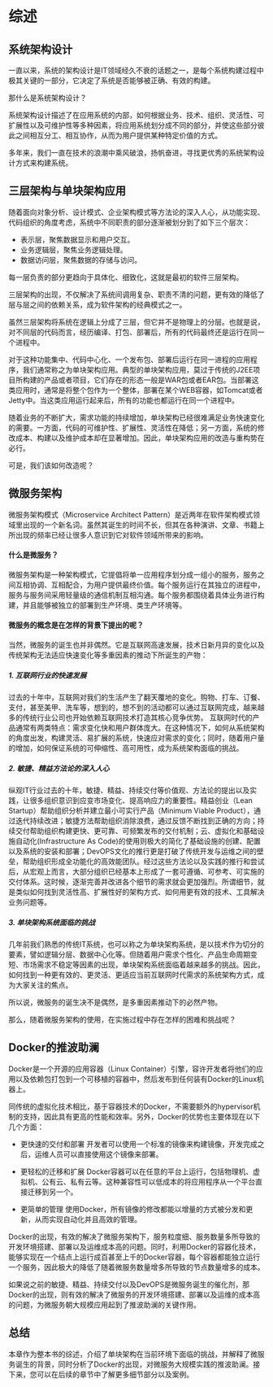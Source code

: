 # 综述

## 系统架构设计

一直以来，系统的架构设计是IT领域经久不衰的话题之一，是每个系统构建过程中极其关键的一部分，它决定了系统是否能够被正确、有效的构建。

那什么是系统架构设计？

系统架构设计描述了在应用系统的内部，如何根据业务、技术、组织、灵活性、可扩展性以及可维护性等多种因素，将应用系统划分成不同的部分，并使这些部分彼此之间相互分工、相互协作，从而为用户提供某种特定价值的方式。

多年来，我们一直在技术的浪潮中乘风破浪，扬帆奋进，寻找更优秀的系统架构设计方式来构建系统。

## 三层架构与单块架构应用

随着面向对象分析、设计模式、企业架构模式等方法论的深入人心，从功能实现、代码组织的角度考虑，系统中不同职责的部分逐渐被划分到了如下三个层次：

- 表示层，聚焦数据显示和用户交互。
- 业务逻辑层，聚焦业务逻辑处理。
- 数据访问层，聚焦数据的存储与访问。

每一层负责的部分更趋向于具体化、细致化，这就是最初的软件三层架构。

三层架构的出现，不仅解决了系统间调用复杂、职责不清的问题，更有效的降低了层与层之间的依赖关系，成为软件架构的经典模式之一。

虽然三层架构将系统在逻辑上分成了三层，但它并不是物理上的分层。也就是说，对不同层的代码而言，经历编译、打包、部署后，所有的代码最终还是运行在同一个进程中。

对于这种功能集中、代码中心化、一个发布包、部署后运行在同一进程的应用程序，我们通常称之为单块架构应用。典型的单块架构应用，莫过于传统的J2EE项目所构建的产品或者项目，它们存在的形态一般是WAR包或者EAR包。当部署这类应用时，通常是将整个包作为一个整体，部署在某个WEB容器，如Tomcat或者Jetty中。当这类应用运行起来后，所有的功能也都运行在同一个进程中。

随着业务的不断扩大，需求功能的持续增加，单块架构已经很难满足业务快速变化的需要。一方面，代码的可维护性、扩展性、灵活性在降低；另一方面，系统的修改成本、构建以及维护成本却在显著增加。因此，单块架构应用的改造与重构势在必行。

可是，我们该如何改造呢？

## 微服务架构

微服务架构模式（Microservice Architect Pattern）是近两年在软件架构模式领域里出现的一个新名词。虽然其诞生的时间不长，但其在各种演讲、文章、书籍上所出现的频率已经让很多人意识到它对软件领域所带来的影响。

#### 什么是微服务？

微服务架构是一种架构模式，它提倡将单一应用程序划分成一组小的服务，服务之间互相协调、互相配合，为用户提供最终价值。每个服务运行在其独立的进程中，服务与服务间采用轻量级的通信机制互相沟通。每个服务都围绕着具体业务进行构建，并且能够被独立的部署到生产环境、类生产环境等。


#### 微服务的概念是在怎样的背景下提出的呢？

当然，微服务的诞生也并非偶然。它是互联网高速发展，技术日新月异的变化以及传统架构无法适应快速变化等多重因素的推动下所诞生的产物：

##### 1. 互联网行业的快速发展

过去的十年中，互联网对我们的生活产生了翻天覆地的变化。购物、打车、订餐、支付，甚至美甲、洗车等，想到的，想不到的活动都可以通过互联网完成，越来越多的传统行业公司也开始依赖互联网技术打造其核心竞争优势。
互联网时代的产品通常有两类特点：需求变化快和用户群体庞大。在这种情况下，如何从系统架构的角度出发，构建灵活、易扩展的系统，快速应对需求的变化；同时，随着用户量的增加，如何保证系统的可伸缩性、高可用性，成为系统架构面临的挑战。

##### 2. 敏捷、精益方法论的深入人心

纵观IT行业过去的十年，敏捷、精益、持续交付等价值观、方法论的提出以及实践，让很多组织意识到应变市场变化、提高响应力的重要性。精益创业（Lean Startup）帮助组织分析并建立最小可实行产品（Minimum Viable Product），通过迭代持续改进；敏捷方法帮助组织消除浪费，通过反馈不断找到正确的方向；持续交付帮助组织构建更快、更可靠、可频繁发布的交付机制；云、虚拟化和基础设施自动化(Infrastructure As Code)的使用则极大的简化了基础设施的创建、配置以及系统的安装和部署；DevOPS文化的推行更是打破了传统开发与运维之间的壁垒，帮助组织形成全功能化的高效能团队。经过这些方法论以及实践的推行和尝试后，从宏观上而言，大部分组织已经基本上形成了一套可遵循、可参考、可实施的交付体系。这时候，逐渐完善并改进各个细节的需求就会更加强烈。所谓细节，就是类似如何找到灵活性高、扩展性好的架构方式、如何用更有效的技术、工具解决业务问题等。

##### 3. 单块架构系统面临的挑战

几年前我们熟悉的传统IT系统，也可以称之为单块架构系统，是以技术作为切分的要素，譬如逻辑分层、数据中心化等。但随着用户需求个性化、产品生命周期变短、市场需求不稳定等因素的出现，单块架构系统面临着越来越多的挑战。因此，如何找到一种更有效的、更灵活、更适应当前互联网时代需求的系统架构方式，成为大家关注的焦点。

所以说，微服务的诞生决不是偶然，是多重因素推动下的必然产物。

那么，随着微服务架构的使用，在实施过程中存在怎样的困难和挑战呢？

## Docker的推波助澜

Docker是一个开源的应用容器（Linux Container）引擎，容许开发者将他们的应用以及依赖包打包到一个可移植的容器中，然后发布到任何装有Docker的Linux机器上。

同传统的虚拟化技术相比，基于容器技术的Docker，不需要额外的hypervisor机制的支持，因此具有更高的性能和效率。另外，Docker的优势也主要体现在以下几个方面：

- 更快速的交付和部署
开发者可以使用一个标准的镜像来构建镜像，开发完成之后，运维人员可以直接使用这个镜像来部署。

- 更轻松的迁移和扩展
Docker容器可以在任意的平台上运行，包括物理机、虚拟机、公有云、私有云等。这种兼容性可以低成本的将应用程序从一个平台直接迁移到另一个。

- 更简单的管理
使用Docker，所有镜像的修改都能以增量的方式被分发和更新，从而实现自动化并且高效的管理。

Docker的出现，有效的解决了微服务架构下，服务粒度细、服务数量多所导致的开发环境搭建、部署以及运维成本高的问题。同时，利用Docker的容器化技术，能够实现在一个结点上运行成百甚至上千的Docker容器，每个容器都能独立运行一个服务，因此极大的降低了随着微服务数量增多所导致的节点数量增多的成本。

如果说之前的敏捷、精益、持续交付以及DevOPS是微服务诞生的催化剂，那Docker的出现，则有效的解决了微服务的开发环境搭建、部署以及运维的成本高的问题，为微服务朝大规模应用起到了推波助澜的关键作用。

## 总结
本章作为整本书的综述，介绍了单块架构在当前环境下面临的挑战，并解释了微服务诞生的背景，同时分析了Docker的出现，对微服务大规模实践的推波助澜。接下来，您可以在后续的章节中了解更多细节部分以及案例。

